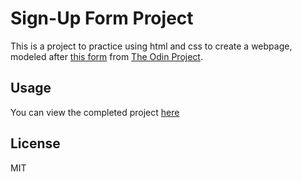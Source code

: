 # Sign-Up Form Project

This is a project to practice using html and css to create a webpage, modeled after [this form](https://cdn.statically.io/gh/TheOdinProject/curriculum/5f37d43908ef92499e95a9b90fc3cc291a95014c/html_css/project-sign-up-form/sign-up-form.png) from [The Odin Project](https://www.theodinproject.com/lessons/node-path-intermediate-html-and-css-sign-up-form).

## Usage

You can view the completed project [here](#)

## License

MIT